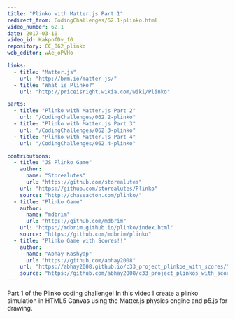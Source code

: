 ```yaml
---
title: "Plinko with Matter.js Part 1"
redirect_from: CodingChallenges/62.1-plinko.html
video_number: 62.1
date: 2017-03-10
video_id: KakpnfDv_f0
repository: CC_062_plinko
web_editor: wAe_oPVHo

links:
  - title: "Matter.js"
    url: "http://brm.io/matter-js/"
  - title: "What is Plinko?"
    url: "http://priceisright.wikia.com/wiki/Plinko"

parts:
  - title: "Plinko with Matter.js Part 2"
    url: "/CodingChallenges/062.2-plinko"
  - title: "Plinko with Matter.js Part 3"
    url: "/CodingChallenges/062.3-plinko"
  - title: "Plinko with Matter.js Part 4"
    url: "/CodingChallenges/062.4-plinko"

contributions:
  - title: "JS Plinko Game"
    author:
      name: "Storealutes"
      url: "https://github.com/storealutes"
    url: "https://github.com/storealutes/Plinko"
    source: "http://chaseacton.com/plinko/"
  - title: "Plinko Game"
    author:
      name: "mdbrim"
      url: "https://github.com/mdbrim"
    url: "https://mdbrim.github.io/plinko/index.html"
    source: "https://github.com/mdbrim/plinko"
  - title: "Plinko Game with Scores!!"
    author:
      name: "Abhay Kashyap"
      url: "https://github.com/abhay2008"
    url: "https://abhay2008.github.io/c33_project_plinkos_with_scores/"
    source: "https://github.com/abhay2008/c33_project_plinkos_with_scores"
---
```


Part 1 of the Plinko coding challenge! In this video I create a plinko simulation in  HTML5 Canvas using the Matter.js physics engine and p5.js for drawing.
